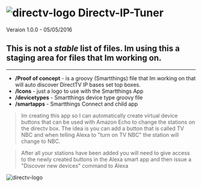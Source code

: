 # ![directv-logo](https://raw.githubusercontent.com/macmedia/Directv-IP-Tuner/master/Icons/DIRECTV.png) Directv-IP-Tuner
Veraion 1.0.0 - 05/05/2016

## This is not a _stable_ list of files. Im using this a staging area for files that Im working on.
---
* **/Proof of concept** - is a groovy (Smartthings) file that Im working on that will auto discover
DirectTV IP bases set top boxes.
* **/Icons** - just a logo to use with the Smartthings App
* **/devicetypes** - Smartthings device type groovy file
* **/smartapps** - Smartthings Connect and child app

> Im creating this app so I can automatically create virtual device buttons that can be used with Amazon Echo to change the stations on the directv box. The idea is you can add a button that is called TV NBC and when telling Alexa to "turn on TV NBC" the station will change to NBC.

> After all your stations have been added you will need to give access to the newly created buttons in the Alexa smart app and then issue a "Discover new devices" command to Alexa

![directv-logo](https://raw.githubusercontent.com/macmedia/Directv-IP-Tuner/master/Icons/IMG_0141.PNG)
